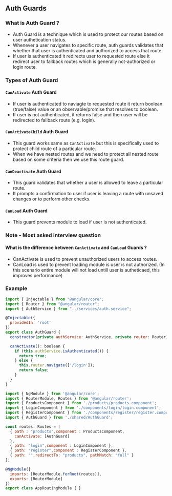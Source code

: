 ## Auth Guards

### What is Auth Guard ?
* Auth Guard is a technique which is used to protect our routes based on user authetication status.
* Whenever a user navigates to specific route, auth guards validates that whether that user is authenticated and authorized to access that route.
* If user is authenticated it redirects user to requested route else it redirect user to fallback routes which is generally not-authorized or login route.

### Types of Auth Guard

#### `CanActivate` Auth Guard
* If user is authenticated to naviagte to requested route it return boolean (true/false) value or an observable/promise that resolves to boolean.
* If user is not authenticated, it returns false and then user will be redirected to fallback route (e.g. login).

#### `CanActivateChild` Auth Guard
* This guard works same as `CanActivate` but this is specifically used to protect child route of a particular route.
* When we have nested routes and we need to protect all nested route based on some criteria then we use this route guard.

#### `CanDeactivate` Auth Guard
* This guard validates that whether a user is allowed to leave a particular route.
* It prompts a confirmation to user if user is leaving a route with unsaved changes or to perform other checks.

#### `CanLoad` Auth Guard
* This guard prevents module to load if user is not authenticated.

### Note - Most asked interview question
#### What is the difference between `CanActivate` and `CanLoad` Guards ?
* CanActivate is used to prevent unauthorized users to access routes.
* CanLoad is used to prevent loading module is user is not authorized. (In this scenario entire module will not load untill user is autheticaed, this improves performance)


### Example
```js
import { Injectable } from "@angular/core";
import { Router } from "@angular/router";
import { AuthService } from "../services/auth.service";

@Injectable({
  providedIn: 'root'
})
export class AuthGuard {
  constructor(private authService: AuthService, private router: Router) {}

  canActivate(): boolean {
    if (this.authService.isAuthenticated()) {
      return true;
    } else {
      this.router.navigate(['/login']);
      return false;
    }
  }
}
```

```js
import { NgModule } from '@angular/core';
import { RouterModule, Routes } from '@angular/router';
import { ProductsComponent } from './products/products.component';
import { LoginComponent } from './components/login/login.component';
import { RegisterComponent } from './components/register/register.component';
import { AuthGuard } from './shared/AuthGuard';

const routes: Routes = [
  { path : "products",component : ProductsComponent,
    canActivate: [AuthGuard] 
  },
  { path: "login",component : LoginComponent },
  { path: "register",component : RegisterComponent },
  { path: "",redirectTo: "products", pathMatch: "full" }
];

@NgModule({
  imports: [RouterModule.forRoot(routes)],
  exports: [RouterModule]
})
export class AppRoutingModule { }
```
